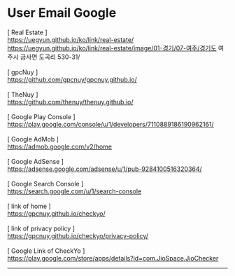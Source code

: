 # User Email Google
[ Real Estate ]
<br>https://uegyun.github.io/ko/link/real-estate/
<br>https://uegyun.github.io/ko/link/real-estate/image/01-경기/07-여주/경기도 여주시 금사면 도곡리 530-31/
<br>
<br>[ gpcNuy ]
<br>https://github.com/gpcnuy/gpcnuy.github.io/
<br>
<br>[ TheNuy ]
<br>https://github.com/thenuy/thenuy.github.io/
<br>
<br>[ Google Play Console ]
<br>https://play.google.com/console/u/1/developers/7110889186190962161/
<br>
<br>[ Google AdMob ]
<br>https://admob.google.com/v2/home
<br>
<br>[ Google AdSense ]
<br>https://adsense.google.com/adsense/u/1/pub-9284100516320364/
<br>
<br>[ Google Search Console ]
<br>https://search.google.com/u/1/search-console
<br>
<br>[ link of home ]
<br>https://gpcnuy.github.io/checkyo/
<br>
<br>[ link of privacy policy ]
<br>https://gpcnuy.github.io/checkyo/privacy-policy/
<br>
<br>[ Google Link of CheckYo ]
<br>https://play.google.com/store/apps/details?id=com.JioSpace.JioChecker
<br><hr>

